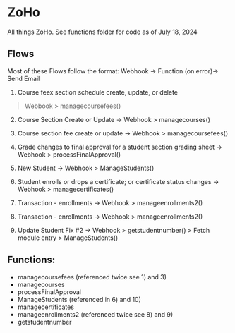 # ZoHo
All things ZoHo. See functions folder for code as of July 18, 2024


## Flows
Most of these Flows follow the format:
Webhook -> Function (on error)-> Send Email 

1) Course feex section schedule create, update, or delete
> Webbook > managecoursefees()

2) Course Section Create or Update
  -> Webhook > managecourses()

3) Course section fee create or update
  -> Webhook > managecoursefees()

4) Grade changes to final approval for a student section grading sheet
  -> Webhook > processFinalApproval()

5) New Student
  -> Webhook > ManageStudents()
   
6) Student enrolls or drops a certificate; or certificate status changes
  -> Webhook > managecertificates()

7) Transaction - enrollments
  -> Webhook > manageenrollments2()

8) Transaction - enrollments
  -> Webhook > manageenrollments2()

9) Update Student Fix #2
  -> Webhook > getstudentnumber() > Fetch module entry > ManageStudents()

## Functions:
- managecoursefees (referenced twice see 1) and 3)
- managecourses
- processFinalApproval 
- ManageStudents (referenced in 6) and 10) 
- managecertificates
- manageenrollments2 (referenced twice see 8) and 9) 
- getstudentnumber
